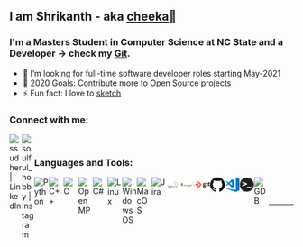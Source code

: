 ## I am Shrikanth - aka [cheeka](https://www.linkedin.com/in/ssudher/)👋
### I'm a Masters Student in Computer Science at NC State and a Developer -> check my [Git](https://github.com/ssudher).
* 👯 I’m looking for full-time software developer roles starting May-2021
* 🥅 2020 Goals: Contribute more to Open Source projects
* ⚡ Fun fact: I love to [sketch](https://www.instagram.com/soulful_hobby/)

### Connect with me:

[<img align="left" alt="ssudher | LinkedIn" width="22px" src="https://cdn.jsdelivr.net/npm/simple-icons@v3/icons/linkedin.svg" />][linkedin]
[<img align="left" alt="soulful_hobby | Instagram" width="22px" src="https://cdn.jsdelivr.net/npm/simple-icons@v3/icons/instagram.svg" />][instagram]

<br />

### Languages and Tools:
<img align="left" alt="Python" width="26px" src="https://upload.wikimedia.org/wikipedia/commons/c/c3/Python-logo-notext.svg" />
<img align="left" alt="C++" width="26px" src="https://upload.wikimedia.org/wikipedia/commons/1/18/ISO_C%2B%2B_Logo.svg" />
<img align="left" alt="C" width="26px" src="https://upload.wikimedia.org/wikipedia/commons/3/35/The_C_Programming_Language_logo.svg" />
<img align="left" alt="OpenMP" width="26px" src="https://upload.wikimedia.org/wikipedia/commons/e/eb/OpenMP_logo.png" />
<img align="left" alt="C#" width="26px" src="https://upload.wikimedia.org/wikipedia/commons/7/7a/C_Sharp_logo.svg" />
<img align="left" alt="Linux" width="26px" src="https://upload.wikimedia.org/wikipedia/commons/3/35/Tux.svg" />
<img align="left" alt="WindowsOS" width="26px" src="https://upload.wikimedia.org/wikipedia/commons/8/8d/Windows_darkblue_2012.svg" />
<img align="left" alt="MacOS" width="26px" src="https://upload.wikimedia.org/wikipedia/commons/2/21/MacOS_wordmark_%282017%29.svg" />
<img align="left" alt="Jira" width="26px" src="https://upload.wikimedia.org/wikipedia/commons/4/4a/Jira_Software%402x-blue.png" />
<img align="left" alt="MySQL" width="26px" src="https://raw.githubusercontent.com/github/explore/80688e429a7d4ef2fca1e82350fe8e3517d3494d/topics/mysql/mysql.png" />
<img align="left" alt="MongoDB" width="26px" src="https://raw.githubusercontent.com/github/explore/80688e429a7d4ef2fca1e82350fe8e3517d3494d/topics/mongodb/mongodb.png" />
<img align="left" alt="Git" width="26px" src="https://raw.githubusercontent.com/github/explore/80688e429a7d4ef2fca1e82350fe8e3517d3494d/topics/git/git.png" />
<img align="left" alt="GitHub" width="26px" src="https://raw.githubusercontent.com/github/explore/78df643247d429f6cc873026c0622819ad797942/topics/github/github.png" />
<img align="left" alt="Visual Studio Code" width="26px" src="https://raw.githubusercontent.com/github/explore/80688e429a7d4ef2fca1e82350fe8e3517d3494d/topics/visual-studio-code/visual-studio-code.png" />
<img align="left" alt="Terminal" width="26px" src="https://raw.githubusercontent.com/github/explore/80688e429a7d4ef2fca1e82350fe8e3517d3494d/topics/terminal/terminal.png" />
<img align="left" alt="GDB" width="26px" src="https://upload.wikimedia.org/wikipedia/commons/c/cc/Gdb_archer_fish.svg" />

<br />
<br />

---
[instagram]: https://www.instagram.com/soulful_hobby/
[linkedin]: https://www.linkedin.com/in/ssudher/

